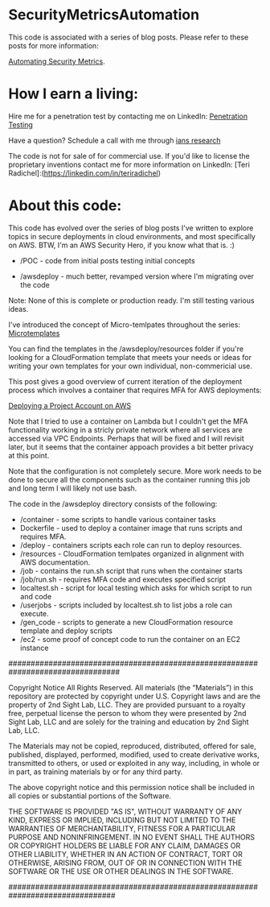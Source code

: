 # SecurityMetricsAutomation

This code is associated with a series of blog posts. Please refer to these posts for more information:

[Automating Security Metrics](
https://medium.com/cloud-security/automating-cybersecurity-metrics-890dfabb6198).

# How I earn a living:

Hire me for a penetration test by contacting me on LinkedIn: [Penetration Testing](https://2ndsightlab.com/cloud-penetration-testing.html)

Have a question? 
Schedule a call with me through [ians research](https://www.iansresearch.com/)

The code is not for sale of for commercial use. If you'd like to license
the proprietary inventions contact me for more information on LinkedIn: [Teri Radichel]:(https://linkedin.com/in/teriradichel)

# About this code:

This code has evolved over the series of blog posts I've written to explore
topics in secure deployments in cloud environments, and most specifically
on AWS. BTW, I'm an AWS Security Hero, if you know what that is. :)

* /POC - code from initial posts testing initial concepts

* /awsdeploy - much better, revamped version where I'm migrating over the code

Note: None of this is complete or production ready. I'm still testing
various ideas. 

I've introduced the concept of Micro-temlpates throughout the series:
[Microtemplates](https://medium.com/cloud-security/cloudformation-micro-templates-ae70236ae2d1)

You can find the templates in the /awsdeploy/resources folder if you're looking
for a CloudFormation template that meets your needs or ideas for writing
your own templates for your own individual, non-commericial use.

This post gives a good overview of current iteration of the deployment process
which involves a container that requires MFA for AWS deployments:

[Deploying a Project Account on AWS](https://medium.com/cloud-security/configuring-a-new-project-account-one-job-many-templates-ba467bf19928)

Note that I tried to use a container on Lambda but I couldn't get
the MFA functionality working in a stricly private network where
all services are accessed via VPC Endpoints. Perhaps that will be
fixed and I will revisit later, but it seems that the container
appoach provides a bit better privacy at this point.

Note that the configuration is not completely secure. More work
needs to be done to secure all the components such as the 
container running this job and long term I will likely not 
use bash.

The code in the /awsdeploy directory consists of the following:

* /container - some scripts to handle various container tasks
* Dockerfile - used to deploy a container image that runs scripts and requires MFA.
* /deploy - containers scripts each role can run to deploy resources.
* /resources - CloudFormation temlpates organized in alignment with AWS documentation.
* /job - contains the run.sh script that runs when the container starts
* /job/run.sh - requires MFA code and executes specified script
* localtest.sh - script for local testing which asks for which script to run and code
* /userjobs - scripts included by localtest.sh to list jobs a role can execute.
* /gen_code - scripts to generate a new CloudFormation resource template and deploy scripts
* /ec2 - some proof of concept code to run the container on an EC2 instance

#################################################################################

Copyright Notice
All Rights Reserved.
All materials (the “Materials”) in this repository are protected by copyright 
under U.S. Copyright laws and are the property of 2nd Sight Lab, LLC. They are provided 
pursuant to a royalty free, perpetual license the person to whom they were presented 
by 2nd Sight Lab, LLC and are solely for the training and education by 2nd Sight Lab, LLC.

The Materials may not be copied, reproduced, distributed, offered for sale, published, 
displayed, performed, modified, used to create derivative works, transmitted to 
others, or used or exploited in any way, including, in whole or in part, as training 
materials by or for any third party.

The above copyright notice and this permission notice shall be included in all 
copies or substantial portions of the Software.

THE SOFTWARE IS PROVIDED "AS IS", WITHOUT WARRANTY OF ANY KIND, EXPRESS OR IMPLIED, 
INCLUDING BUT NOT LIMITED TO THE WARRANTIES OF MERCHANTABILITY, FITNESS FOR A 
PARTICULAR PURPOSE AND NONINFRINGEMENT. IN NO EVENT SHALL THE AUTHORS OR COPYRIGHT 
HOLDERS BE LIABLE FOR ANY CLAIM, DAMAGES OR OTHER LIABILITY, WHETHER IN AN ACTION 
OF CONTRACT, TORT OR OTHERWISE, ARISING FROM, OUT OF OR IN CONNECTION WITH THE 
SOFTWARE OR THE USE OR OTHER DEALINGS IN THE SOFTWARE.

################################################################################
